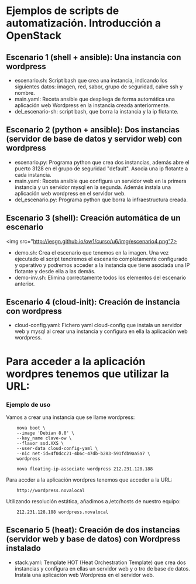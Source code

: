 # Ejemplos de scripts de automatización. Introducción a OpenStack

## Escenario 1 (shell + ansible): Una instancia con wordpress

* escenario.sh: Script bash que crea una instancia, indicando los siguientes datos: imagen, red, sabor, grupo de seguridad, calve ssh y nombre.
* main.yaml: Receta ansible que despliega de forma automática una aplicación web Wordpress en la instancia creada anteriormente.
* del_escenario-sh: script bash, que borra la instancia y la ip flotante.

## Escenario 2 (python + ansible): Dos instancias (servidor de base de datos y servidor web) con wordpress

* escenario.py: Programa python que crea dos instancias, además abre el puerto 3128 en el grupo de seguridad "default". Asocia una ip flotante a cada instancia.
* main.yaml: Receta ansible que configura un servidor web en la primera instancia y un servidor mysql en la segunda. Además instala una aplicación web wordpress en el servidor web.
* del_escenario.py: Programa python que borra la infraestructura creada.

## Escenario 3 (shell): Creación automática de un escenario

<img src="http://iesgn.github.io/ow1/curso/u6/img/escenario4.png"7>

* demo.sh: Crea el escenario que tenemos en la imagen. Una vez ejecutado el script tendremos el escenario completamente configurado y operativo y podremos acceder a la instancia que tiene asociada una IP flotante y desde ella a las demás.
* demo-inv.sh: Elimina correctamente todos los elementos del escenario anterior.

## Escenario 4 (cloud-init): Creación de instancia con wordpress

* cloud-config.yaml: Fichero yaml cloud-config que instala un servidor web y mysql al crear una instancia y configura en ella la aplicación web wordpress.

Para acceder a la aplicación wordpres tenemos que utilizar la URL:
=======
### Ejemplo de uso

Vamos a crear una instancia que se llame wordpress:

		nova boot \
  		--image 'Debian 8.0' \
  		--key_name clave-ow \
  		--flavor ssd.XXS \
  		--user-data cloud-config-yaml \
  		--nic net-id=4f0dcc21-4b6c-47db-b283-591fdb9aa5a7 \
  		wordpress

  		nova floating-ip-associate wordpress 212.231.128.188

Para accder a la aplicación wordpres tenemos que acceder a la URL:


		http://wordpress.novalocal

Utilizando resolución estática, añadimos a /etc/hosts de nuestro equipo:

		212.231.128.188 wordpress.novalocal

## Escenario 5 (heat): Creación de dos instancias (servidor web y base de datos) con Wordpress instalado

* stack.yaml: Template HOT (Heat Orchestration Template) que crea dos instancias y configura en ellas un servidor web y o tro de base de datos. Instala una aplicación web Wordpress en el servidor web.